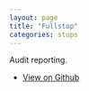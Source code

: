 ```yaml
---
layout: page
title: "Fullstop"
categories: stups
---
```


Audit reporting.

* [View on Github](https://github.com/zalando-stups/fullstop)
